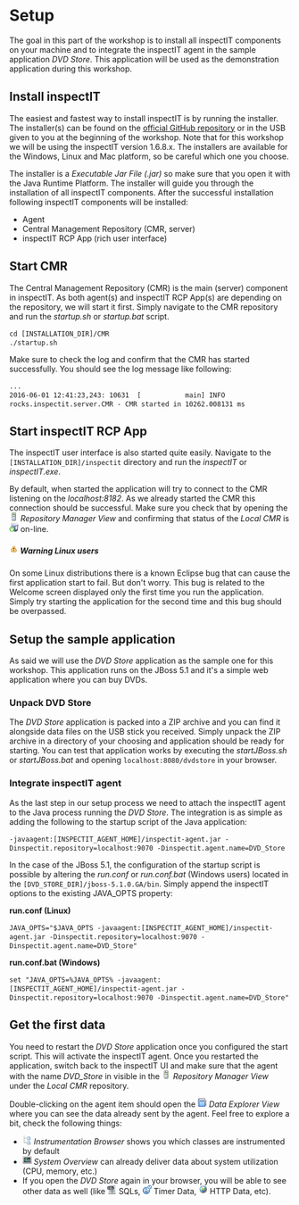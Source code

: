 # Setup
The goal in this part of the workshop is to install all inspectIT components on your machine and to integrate the inspectIT agent in the sample application _DVD Store_. This application will be used as the demonstration application during this workshop.

## Install inspectIT
The easiest and fastest way to install inspectIT is by running the installer. The installer(s) can be found on the [official GitHub repository](https://github.com/inspectIT/inspectIT/releases) or in the USB given to you at the beginning of the workshop. Note that for this workshop we will be using the inspectIT version 1.6.8.x. The installers are available for the Windows, Linux and Mac platform, so be careful which one you choose.

The installer is a *Executable Jar File (.jar)* so make sure that you open it with the Java Runtime Platform. The installer will guide you through the installation of all inspectIT components. After the successful installation following inspectIT components will be installed:
* Agent
* Central Management Repository (CMR, server)
* inspectIT RCP App (rich user interface)

## Start CMR
The Central Management Repository (CMR) is the main (server) component in inspectIT. As both agent(s) and inspectIT RCP App(s) are depending on the repository, we will start it first. Simply navigate to the CMR repository and run the *startup.sh* or *startup.bat* script.

```
cd [INSTALLATION_DIR]/CMR
./startup.sh 
```

Make sure to check the log and confirm that the CMR has started successfully. You should see the log message like following:

```
...
2016-06-01 12:41:23,243: 10631  [           main] INFO      rocks.inspectit.server.CMR - CMR started in 10262.008131 ms

``` 

## Start inspectIT RCP App 
The inspectIT user interface is also started quite easily. Navigate to the ```[INSTALLATION_DIR]/inspectit``` directory and run the *inspectIT* or *inspectIT.exe*.

By default, when started the application will try to connect to the CMR listening on the *localhost:8182*. As we already started the CMR this connection should be successful. Make sure you check that by opening the ![Repository Manager View](images/server_instance.gif?raw=true) *Repository Manager View* and confirming that status of the *Local CMR* is ![On-line](images/server_online_16x16.png?raw=true) on-line.


##### ![Warning](images/warning_obj.gif?raw=true) Warning Linux users
On some Linux distributions there is a known Eclipse bug that can cause the first application start to fail. But don't worry. This bug is related to the Welcome screen displayed only the first time you run the application. Simply try starting the application for the second time and this bug should be overpassed.

## Setup the sample application
As said we will use the _DVD Store_ application as the sample one for this workshop. This application runs on the JBoss 5.1 and it's a simple web application where you can buy DVDs.

### Unpack DVD Store
The _DVD Store_ application is packed into a ZIP archive and you can find it alongside data files on the USB stick you received. Simply unpack the ZIP archive in a directory of your choosing and application should be ready for starting. You can test that application works by executing the *startJBoss.sh* or *startJBoss.bat* and opening ```localhost:8080/dvdstore``` in your browser.

### Integrate inspectIT agent
As the last step in our setup process we need to attach the inspectIT agent to the Java process running the _DVD Store_. The integration is as simple as adding the following to the startup script of the Java application:

```
-javaagent:[INSPECTIT_AGENT_HOME]/inspectit-agent.jar -Dinspectit.repository=localhost:9070 -Dinspectit.agent.name=DVD_Store
```

In the case of the JBoss 5.1, the configuration of the startup script is possible by altering the *run.conf* or *run.conf.bat* (Windows users) located in the ```[DVD_STORE_DIR]/jboss-5.1.0.GA/bin```. Simply append the inspectIT options to the existing JAVA_OPTS property:

**run.conf (Linux)**
```
JAVA_OPTS="$JAVA_OPTS -javaagent:[INSPECTIT_AGENT_HOME]/inspectit-agent.jar -Dinspectit.repository=localhost:9070 -Dinspectit.agent.name=DVD_Store"
```
**run.conf.bat (Windows)**
```
set "JAVA_OPTS=%JAVA_OPTS% -javaagent:[INSPECTIT_AGENT_HOME]/inspectit-agent.jar -Dinspectit.repository=localhost:9070 -Dinspectit.agent.name=DVD_Store"
```

## Get the first data
You need to restart the *DVD Store* application once you configured the start script. This will activate the inspectIT agent. Once you restarted the application, switch back to the inspectIT UI and make sure that the agent with the name *DVD_Store* in visible in the ![Repository Manager View](images/server_instance.gif?raw=true) *Repository Manager View* under the *Local CMR* repository. 

Double-clicking on the agent item should open the ![Data Explorer View](images/catalog.gif?raw=true) *Data Explorer View* where you can see the data already sent by the agent. Feel free to explore a bit, check the following things:

* ![Instrumentation Browser](images/blue-document-tree.png?raw=true) *Instrumentation Browser* shows you which classes are instrumented by default
* ![System Overview](images/system-monitor.png?raw=true) *System Overview* can already deliver data about system utilization (CPU, memory, etc.)
* If you open the *DVD Store* again in your browser, you will be able to see other data as well (like ![SQLs](images/database-sql.png?raw=true) SQLs, ![Timer Data](images/method_time.gif?raw=true) Timer Data, ![HTTP Data](images/discovery.gif?raw=true) HTTP Data, etc).



